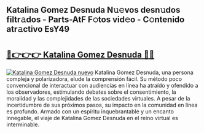 ## Katalina Gomez Desnuda N𝚞𝚎vos desn𝚞dos filtr𝚊dos - Parts-AtF F𝚘tos vid𝚎o - C𝚘ntenido atr𝚊ctivo EsY49

# <h2><a href="http://mb93xf.tromn.icu/?c=Katalina+Gomez+Desnuda">🔗👉👉👉 Katalina Gomez Desnuda 🔗🔗</a></h2>

[![Katalina Gomez Desnuda nuevo](https://i.imgur.com/pEAQMta.gif)](http://mb93xf.tromn.icu/?c=Katalina+Gomez+Desnuda)
Katalina Gomez Desnuda, una persona compleja y polarizadora, elude la comprensión fácil. Su método poco convencional de interactuar con audiencias en línea ha atraído y ofendido a los observadores, estimulando debates sobre el consentimiento, la moralidad y las complejidades de las sociedades virtuales. A pesar de la incertidumbre de sus próximos pasos, su impacto en la comunidad en línea es profundo. Armado con un espíritu inquebrantable y un encanto innegable, el viaje de Katalina Gomez Desnuda en el reino virtual es interminable.
